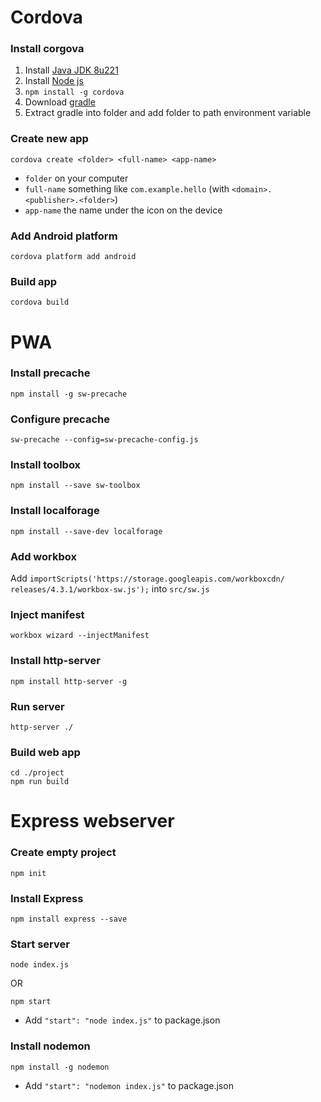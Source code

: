 # Cordova

### Install corgova
1. Install [Java JDK 8u221](https://www.oracle.com/technetwork/java/javase/downloads/java-archive-javase8u211-later-5573849.html)
2. Install [Node js](https://nodejs.org/)
3. `npm install -g cordova`
4. Download [gradle](https://gradle.org/install/#with-a-package-manager)
5. Extract gradle into folder and add folder to path environment variable

### Create new app
`cordova create <folder> <full-name> <app-name>`
* `folder` on your computer
* `full-name` something like `com.example.hello` (with `<domain>.<publisher>.<folder>`)
* `app-name` the name under the icon on the device

### Add Android platform
`cordova platform add android`

### Build app
`cordova build`

# PWA

### Install precache
`npm install -g sw-precache`

### Configure precache
`sw-precache --config=sw-precache-config.js`

### Install toolbox
`npm install --save sw-toolbox`

### Install localforage
`npm install --save-dev localforage`

### Add workbox
Add `importScripts('https://storage.googleapis.com/workboxcdn/
releases/4.3.1/workbox-sw.js');` into `src/sw.js`

### Inject manifest
`workbox wizard --injectManifest`

### Install http-server
`npm install http-server -g`

### Run server
`http-server ./`

### Build web app
```
cd ./project
npm run build
```

# Express webserver

### Create empty project
`npm init`

### Install Express
`npm install express --save`

### Start server
`node index.js`

OR

`npm start`
* Add `"start": "node index.js"` to package.json

### Install nodemon
`npm install -g nodemon`
* Add `"start": "nodemon index.js"` to package.json